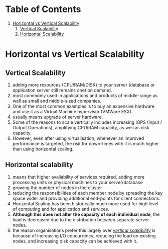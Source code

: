 # Table of Contents

1. [Horizontal vs Vertical Scalability](#scalability)
   1. [Vertical Scalability](#vs)
   2. [Horizontal Scalability](#hs)





# Horizontal vs Vertical Scalability<a name="scalability"></a>

## Vertical Scalability<a name="vs"></a>

1. adding more resources (CPU/RAM/DISK) to your server (database or application server still remains one) on demand.
2. most commonly used in applications and products of middle-range as well as small and middle-sized companies. 
3. One of the most common examples is to buy an expensive hardware and use it as a Virtual Machine hypervisor (VMWare ESX).
4. usually means upgrade of server hardware. 
5. Some of the reasons to scale vertically includes increasing IOPS (Input / Output Operations), amplifying CPU/RAM capacity, as well as disk capacity.
6. However, even after using virtualisation, whenever an improved performance is targeted, the risk for down-times with it is much higher than using horizontal scaling.

## Horizontal scalability<a name="hs"></a>

1. means that higher availability of services required, adding more processing units or physical machines to your server/database
2. growing the number of nodes in the cluster
3. reducing the responsibilities of each member node by spreading the key space wider and providing additional end-points for client connections. 
4. Horizontal Scaling has been historically much more used for high level of computing and for application and services.
5. **Although this does not alter the capacity of each individual node**, the load is decreased due to the distribution between separate server nodes.
6. the reason organisations prefer this largely over *<u>vertical scalability</u>* is because of increasing I/O concurrency, reducing the load on existing nodes, and increasing disk capacity can be achieved with it.